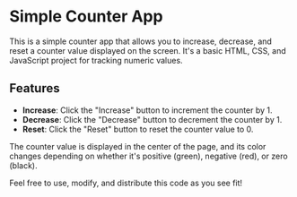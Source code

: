 # Simple Counter App

This is a simple counter app that allows you to increase, decrease, and reset a counter value displayed on the screen. It's a basic HTML, CSS, and JavaScript project for tracking numeric values.

## Features

- **Increase**: Click the "Increase" button to increment the counter by 1.
- **Decrease**: Click the "Decrease" button to decrement the counter by 1.
- **Reset**: Click the "Reset" button to reset the counter value to 0.

The counter value is displayed in the center of the page, and its color changes depending on whether it's positive (green), negative (red), or zero (black).


Feel free to use, modify, and distribute this code as you see fit!
